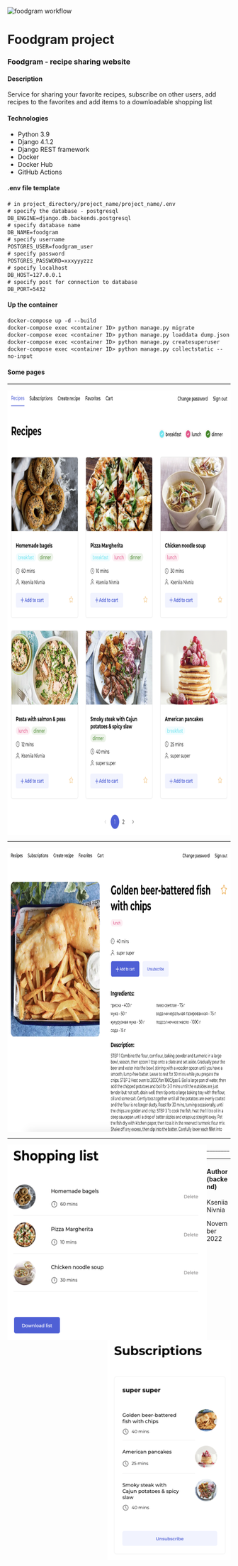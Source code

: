 ![foodgram workflow](https://github.com/knivnia/foodgram-project-react/actions/workflows/foodgram_workflow.yml/badge.svg?event=push)

# Foodgram project

### Foodgram - recipe sharing website

#### Description

Service for sharing your favorite recipes, subscribe on other users, add recipes to the favorites and add items to a downloadable shopping list

#### Technologies

- Python 3.9
- Django 4.1.2
- Django REST framework
- Docker
- Docker Hub
- GitHub Actions

#### .env file template

```
# in project_directory/project_name/project_name/.env
# specify the database - postgresql
DB_ENGINE=django.db.backends.postgresql
# specify database name
DB_NAME=foodgram
# specify username
POSTGRES_USER=foodgram_user
# specify password
POSTGRES_PASSWORD=xxxyyyzzz
# specify localhost
DB_HOST=127.0.0.1
# specify post for connection to database
DB_PORT=5432
```


#### Up the container

```
docker-compose up -d --build 
docker-compose exec <container ID> python manage.py migrate
docker-compose exec <container ID> python manage.py loaddata dump.json
docker-compose exec <container ID> python manage.py createsuperuser
docker-compose exec <container ID> python manage.py collectstatic --no-input
```

#### Some pages
________
<img align="center" src="backend/images_for_readme/main.png" width="900" height="1002">

________
<img align="center" src="backend/images_for_readme/recipe.png" width="900" height="640">

________
<img align="left" src="backend/images_for_readme/shopping_list.png" width="450" height="440">
________
<img align="right" src="backend/images_for_readme/subscriptions.png" width="278" height="496">


________
#### Author (backend)
Kseniia Nivnia

November 2022
